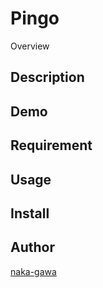 Pingo
====

Overview

## Description

## Demo

## Requirement

## Usage

## Install

## Author

[naka-gawa](https://github.com/naka-gawa)

